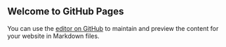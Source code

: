 ## Welcome to GitHub Pages

You can use the [editor on GitHub](https://github.com/benjaminnd/weather-app/edit/gh-pages/index.md) to maintain and preview the content for your website in Markdown files.


